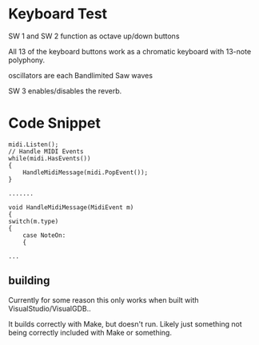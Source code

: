 # Keyboard Test

SW 1 and SW 2 function as octave up/down buttons

All 13 of the keyboard buttons work as a chromatic keyboard with 13-note polyphony.

oscillators are each Bandlimited Saw waves

SW 3 enables/disables the reverb.

# Code Snippet

    midi.Listen();
    // Handle MIDI Events
    while(midi.HasEvents())
    {   
        HandleMidiMessage(midi.PopEvent());
    }

    .......

    void HandleMidiMessage(MidiEvent m)
    {
    switch(m.type)
    {
        case NoteOn:
        {

    ...
    

## building

Currently for some reason this only works when built with VisualStudio/VisualGDB..

It builds correctly with Make, but doesn't run. Likely just something not being correctly included with Make or something.

